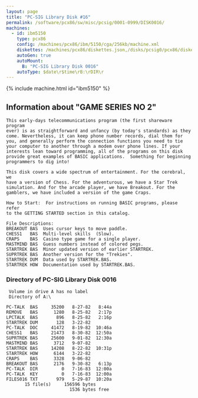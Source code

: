 ```yaml
---
layout: page
title: "PC-SIG Library Disk #16"
permalink: /software/pcx86/sw/misc/pcsig/0001-0999/DISK0016/
machines:
  - id: ibm5150
    type: pcx86
    config: /machines/pcx86/ibm/5150/cga/256kb/machine.xml
    diskettes: /machines/pcx86/diskettes.json,/disks/pcsig0/pcx86/diskettes.json
    autoGen: true
    autoMount:
      B: "PC-SIG Library Disk 0016"
    autoType: $date\r$time\rB:\rDIR\r
---
```


{% include machine.html id="ibm5150" %}

## Information about "GAME SERIES NO 2"

    This early-days telecommunications program (the first shareware program
    ever) is as straightforward and unfancy (by today's standards) as they
    come. Nevertheless, it can keep phone number records, dial them for
    you, and generally perform the connection functions you need to tie
    your computer to another through a modem over phone lines. If your
    interests lean toward programming, all of the programs on this disk
    provide great examples of BASIC applications.  Something for beginning
    programmers to dig into!
    
    This disk covers a wide spectrum of entertainment. For the cerebral, we
    have a version of Chess. For the adventurous, we have a Star Trek
    simulation. And for the arcade player, we have Breakout. For the
    gamblers, we have included a version of the game Craps.
    
    How to Start:  For instructions on running BASIC programs, please refer
    to the GETTING STARTED section in this catalog.
    
    File Descriptions:
    BREAKOUT BAS  Uses cursor keys to move paddle.
    CHESS1   BAS  Multi-level skills  (Slow).
    CRAPS    BAS  Casino type game for a single player.
    MASTMIND BAS  Guess numbers instead of colored pegs.
    STARTREK BAS  Minor updated version of earlier STARTREK.
    SUPRTREK BAS  Another version for the "Trekies".
    STARTREK DUM  Data used by STARTREK.BAS.
    STARTREK HOW  Documentation used by STARTREK.BAS.

### Directory of PC-SIG Library Disk 0016

     Volume in drive A has no label
     Directory of A:\

    PC-TALK  BAS     35200   8-27-82   8:44a
    REMOVE   BAS      1280   8-25-82   2:17p
    LPCTALK  BAS       896   8-25-82   2:16p
    STARTREK DUM       128   3-22-82
    PC-TALK  DOC     41472   8-19-82  10:46a
    CHESS1   BAS     21473   8-30-82  12:50a
    SUPRTREK BAS     25600   9-01-82  12:30a
    MASTMIND BAS      3712   9-07-82
    STARTREK BAS     14208   8-22-82  10:31p
    STARTREK HOW      6144   3-22-82
    CRAPS    BAS      3328   9-06-82
    BREAKOUT BAS      2176   9-30-82   6:13p
    PC-TALK  DIR         0   7-16-83  12:00a
    PC-TALK  KEY         0   7-16-83  12:00a
    FILES016 TXT       979   5-29-87  10:20a
           15 file(s)     156596 bytes
                            1536 bytes free
